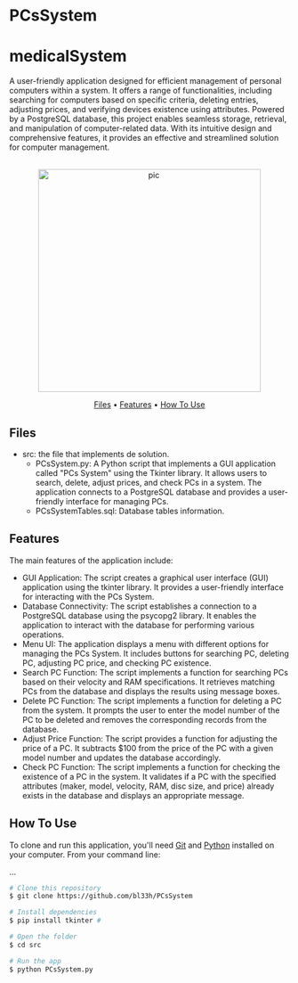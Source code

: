 # PCsSystem

# medicalSystem
A user-friendly application designed for efficient management of personal computers within a system. It offers a range of functionalities, including searching for computers based on specific criteria, deleting entries, adjusting prices, and verifying devices existence using attributes. Powered by a PostgreSQL database, this project enables seamless storage, retrieval, and manipulation of computer-related data. With its intuitive design and comprehensive features, it provides an effective and streamlined solution for computer management.

<p align="center">
  <br>
  <img src="https://i.imgur.com/y2V8fIb.png" alt="pic" width="400">
  <br>
</p>
<p align="center" >
  <a href="#Files">Files</a> •
  <a href="#Features">Features</a> •
  <a href="#how-to-use">How To Use</a> 
</p>

## Files

- src: the file that implements de solution.
  - PCsSystem.py: A Python script that implements a GUI application called "PCs System" using the Tkinter library. It allows users to search, delete, adjust prices, and check PCs in a system. The application connects to a PostgreSQL database and provides a user-friendly interface for managing PCs.
  - PCsSystemTables.sql: Database tables information.

## Features
The main features of the application include:
- GUI Application: The script creates a graphical user interface (GUI) application using the tkinter library. It provides a user-friendly interface for interacting with the PCs System.
- Database Connectivity: The script establishes a connection to a PostgreSQL database using the psycopg2 library. It enables the application to interact with the database for performing various operations.
- Menu UI: The application displays a menu with different options for managing the PCs System. It includes buttons for searching PC, deleting PC, adjusting PC price, and checking PC existence.
- Search PC Function: The script implements a function for searching PCs based on their velocity and RAM specifications. It retrieves matching PCs from the database and displays the results using message boxes.
- Delete PC Function: The script implements a function for deleting a PC from the system. It prompts the user to enter the model number of the PC to be deleted and removes the corresponding records from the database.
- Adjust Price Function: The script provides a function for adjusting the price of a PC. It subtracts $100 from the price of the PC with a given model number and updates the database accordingly.
- Check PC Function: The script implements a function for checking the existence of a PC in the system. It validates if a PC with the specified attributes (maker, model, velocity, RAM, disc size, and price) already exists in the database and displays an appropriate message.


## How To Use
To clone and run this application, you'll need [Git](https://git-scm.com) and [Python](https://www.python.org/downloads/) installed on your computer. From your command line:

...
```bash
# Clone this repository
$ git clone https://github.com/bl33h/PCsSystem

# Install dependencies
$ pip install tkinter #

# Open the folder
$ cd src

# Run the app
$ python PCsSystem.py

```
